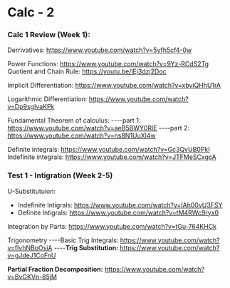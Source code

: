 # Calc - 2

### Calc 1 Review (Week 1):

Derrivatives: https://www.youtube.com/watch?v=5yfh5cf4-0w

Power Functions: https://www.youtube.com/watch?v=9Yz-RCdS2Tg
Quotient and Chain Rule: https://youtu.be/lEj3dzj2Doc

Implicit Differentiation: https://www.youtube.com/watch?v=xbviQHhU1rA

Logarithmic Differentiation: https://www.youtube.com/watch?v=Dp9sgIvaKPk

Fundamental Theorem of calculus:
----part 1: https://www.youtube.com/watch?v=aeB5BWY0RlE
----part 2: https://www.youtube.com/watch?v=ns8N1UuXl4w

Definite integrals: https://www.youtube.com/watch?v=Gc3QvUB0PkI
Indefinite integrals: https://www.youtube.com/watch?v=JTFMeSCxgcA

### Test 1 - Intigration (Week 2-5)

U-Substitutuion:
* Indefinite Intigrals: https://www.youtube.com/watch?v=IAh00vU3FSY
* Definite Intigrals: https://www.youtube.com/watch?v=tM4RWc9ryx0

Integration by Parts: https://www.youtube.com/watch?v=tGu-764KHCk

Trigonometry
----Basic Trig Integrals: https://www.youtube.com/watch?v=flvhNBoOsiA
----**Trig Substitution:** https://www.youtube.com/watch?v=gJdeJ1CoFnU

**Partial Fraction Decomposition:** https://www.youtube.com/watch?v=BvGKVn-85jM

